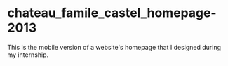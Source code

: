 # chateau_famile_castel_homepage-2013
This is the mobile version of a website's homepage that I designed during my internship.
